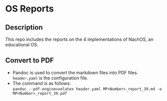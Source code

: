 # OS Reports

## Description
This repo includes the reports on the 4 implementations of NachOS, an educational OS.

## Convert to PDF
* Pandoc is used to convert the markdown files into PDF files. \
  `header.yaml` is the configuration file.
* The command is as follows: \
  `pandoc --pdf-engine=xelatex header.yaml MP<Number>_report_39.md -o MP<Number>_report_39.pdf`

